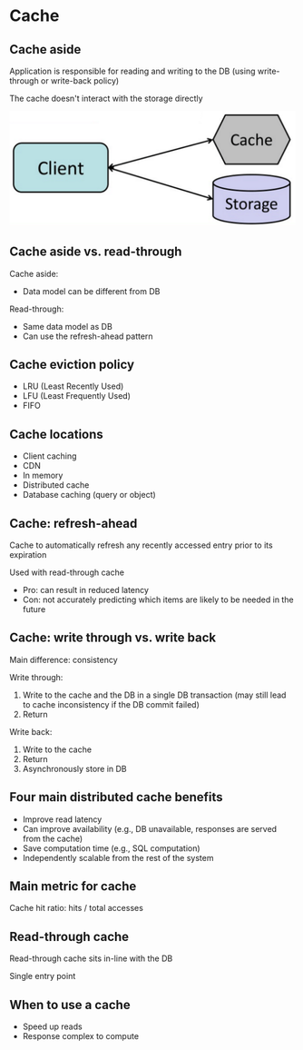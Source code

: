 # Cache

## Cache aside

Application is responsible for reading and writing to the DB (using write-through or write-back policy)

The cache doesn't interact with the storage directly

![](res/cache-aside.png)

## Cache aside vs. read-through

Cache aside:
- Data model can be different from DB

Read-through:
- Same data model as DB
- Can use the refresh-ahead pattern

## Cache eviction policy

- LRU (Least Recently Used)
- LFU (Least Frequently Used)
- FIFO

## Cache locations

- Client caching
- CDN
- In memory
- Distributed cache
- Database caching (query or object)

## Cache: refresh-ahead

Cache to automatically refresh any recently accessed entry prior to its expiration

Used with read-through cache

* Pro: can result in reduced latency
* Con: not accurately predicting which items are likely to be needed in the future

## Cache: write through vs. write back

Main difference: consistency

Write through:
1. Write to the cache and the DB in a single DB transaction (may still lead to cache inconsistency if the DB commit failed)
2. Return

Write back:
1. Write to the cache
2. Return
3. Asynchronously store in DB

## Four main distributed cache benefits

- Improve read latency
- Can improve availability (e.g., DB unavailable, responses are served from the cache)
- Save computation time (e.g., SQL computation)
- Independently scalable from the rest of the system

## Main metric for cache

Cache hit ratio: hits / total accesses

## Read-through cache

Read-through cache sits in-line with the DB

Single entry point

## When to use a cache

- Speed up reads
- Response complex to compute
